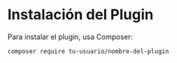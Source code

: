 # Instalación del Plugin

Para instalar el plugin, usa Composer:

```bash
composer require tu-usuario/nombre-del-plugin